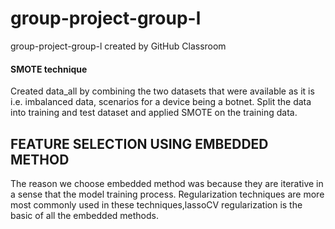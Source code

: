 # group-project-group-l
group-project-group-l created by GitHub Classroom

#### SMOTE technique

Created data_all by combining the two datasets that were available as it is i.e. imbalanced data, scenarios for a device being a botnet. Split the data into training and test dataset and applied SMOTE on the training data.
## FEATURE SELECTION USING EMBEDDED METHOD
The reason we choose embedded method was because they are iterative in a sense that the model training process. Regularization techniques are more most commonly used in these techniques,lassoCV regularization is the basic of all the embedded methods.
